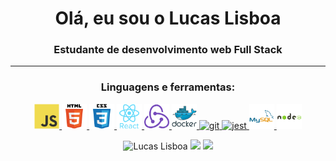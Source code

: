 <h1 align="center">Olá, eu sou o Lucas Lisboa</h1>
<h3 align="center">Estudante de desenvolvimento web Full Stack</h3>
<hr>

<h3 align="center">Linguagens e ferramentas:</h3>

<p align="center"> 
  <a href="https://developer.mozilla.org/en-US/docs/Web/JavaScript" target="_blank" rel="noreferrer"> 
    <img src="https://raw.githubusercontent.com/devicons/devicon/master/icons/javascript/javascript-original.svg" alt="javascript" width="40" height="40"/>
  </a>
  <a href="https://www.w3.org/html/" target="_blank" rel="noreferrer"> 
    <img src="https://raw.githubusercontent.com/devicons/devicon/master/icons/html5/html5-original-wordmark.svg" alt="html5" width="40" height="40"/>    
  </a>
  <a href="https://www.w3schools.com/css/" target="_blank" rel="noreferrer"> 
    <img src="https://raw.githubusercontent.com/devicons/devicon/master/icons/css3/css3-original-wordmark.svg" alt="css3" width="40" height="40"/>
  </a>
  <a href="https://reactjs.org/" target="_blank" rel="noreferrer"> 
    <img src="https://raw.githubusercontent.com/devicons/devicon/master/icons/react/react-original-wordmark.svg" alt="react" width="40" height="40"/>
  </a>
  <a href="https://reactnative.dev/" target="_blank" rel="noreferrer">
    <img src="https://raw.githubusercontent.com/devicons/devicon/master/icons/redux/redux-original.svg" alt="redux" width="40" height="40"/> 
  </a>
  <a href="https://www.docker.com/" target="_blank" rel="noreferrer">
    <img src="https://raw.githubusercontent.com/devicons/devicon/master/icons/docker/docker-original-wordmark.svg" alt="docker" width="40" height="40"/> 
  </a>
  <a href="https://git-scm.com/" target="_blank" rel="noreferrer">
    <img src="https://www.vectorlogo.zone/logos/git-scm/git-scm-icon.svg" alt="git" width="40" height="40"/> 
  </a>
  <a href="https://jestjs.io" target="_blank" rel="noreferrer"> 
    <img src="https://www.vectorlogo.zone/logos/jestjsio/jestjsio-icon.svg" alt="jest" width="40" height="40"/>
  </a>
  <a href="https://www.mysql.com/" target="_blank" rel="noreferrer">
    <img src="https://raw.githubusercontent.com/devicons/devicon/master/icons/mysql/mysql-original-wordmark.svg" alt="mysql" width="40" height="40"/> 
  </a>
  <a href="https://nodejs.org" target="_blank" rel="noreferrer"> 
    <img src="https://raw.githubusercontent.com/devicons/devicon/master/icons/nodejs/nodejs-original-wordmark.svg" alt="nodejs" width="40" height="40"/> 
  </a>
</p>

<div align=center>
  <img width=400 src="https://github-readme-streak-stats.herokuapp.com/?user=lucaslisboamotta&show_icons=true&title_color=363636&text_color=363636&fire=000000&ring=000000&sideLabels=000000&currStreakLabel=000000&icon_color=B8860B&background=228B22&langs_count=8&layout=compact&border=61dafb&hide_border=true" alt="Lucas Lisboa" />
  <img width=400 src="https://github-readme-stats.vercel.app/api?username=lucaslisboamotta&show_icons=true&title_color=363636&text_color=363636&icon_color=B8860B&bg_color=228B22&langs_count=8&layout=compact&border_color=61dafb&hide_border=true" />
  <img width=325 src="https://github-readme-stats.vercel.app/api/top-langs/?username=lucaslisboamotta&hide=c%23,powershell,Mathematica,Ruby,Objective-C,Objective-C%2b%2b,Cuda&title_color=363636&text_color=363636&icon_color=61dafb&bg_color=228B22&langs_count=8&layout=compact&border_color=8A2BE2&hide_border=true" />
</div>
